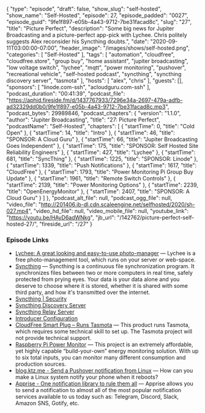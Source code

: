 {
  "type": "episode",
  "draft": false,
  "show_slug": "self-hosted",
  "show_name": "Self-Hosted",
  "episode": 27,
  "episode_padded": "0027",
  "episode_guid": "9fe1f897-e05b-4a43-9712-7be31facad8c",
  "slug": "27",
  "title": "Picture Perfect",
  "description": "Some big news for Jupiter Broadcasting and a picture-perfect app-pick with Lychee. Chris politely suggests Alex reconsider his Syncthing doubts.",
  "date": "2020-09-11T03:00:00-07:00",
  "header_image": "/images/shows/self-hosted.png",
  "categories": [
    "Self-Hosted"
  ],
  "tags": [
    "automation",
    "cloudfree",
    "cloudfree.store",
    "group buy",
    "home assistant",
    "jupiter broadcasting",
    "low voltage switch",
    "lychee",
    "mqtt",
    "power monitoring",
    "pushover",
    "recreational vehicle",
    "self-hosted podcast",
    "syncthing",
    "syncthing discovery server",
    "tasmota"
  ],
  "hosts": [
    "alex",
    "chris"
  ],
  "guests": [],
  "sponsors": [
    "linode.com-ssh",
    "acloudguru.com-ssh"
  ],
  "podcast_duration": "00:41:39",
  "podcast_file": "https://aphid.fireside.fm/d/1437767933/7296e34a-2697-479a-adfb-ad32329dd0b0/9fe1f897-e05b-4a43-9712-7be31facad8c.mp3",
  "podcast_bytes": 29989846,
  "podcast_chapters": {
    "version": "1.1.0",
    "author": "Jupiter Broadcasting",
    "title": "27: Picture Perfect",
    "podcastName": "Self-Hosted",
    "chapters": [
      {
        "startTime": 0,
        "title": "Cold Open"
      },
      {
        "startTime": 14,
        "title": "Intro"
      },
      {
        "startTime": 46,
        "title": "SPONSOR: A Cloud Guru"
      },
      {
        "startTime": 66,
        "title": "Jupiter Broadcasting Goes Independent"
      },
      {
        "startTime": 175,
        "title": "SPONSOR: Self Hosted Site Reliability Engineers"
      },
      {
        "startTime": 427,
        "title": "Lychee"
      },
      {
        "startTime": 681,
        "title": "SyncThing"
      },
      {
        "startTime": 1225,
        "title": "SPONSOR: Linode"
      },
      {
        "startTime": 1339,
        "title": "Push Notifications"
      },
      {
        "startTime": 1617,
        "title": "CloudFree"
      },
      {
        "startTime": 1793,
        "title": "Power Monitoring Pi Group Buy Update"
      },
      {
        "startTime": 1961,
        "title": "Remote Switch Controls"
      },
      {
        "startTime": 2139,
        "title": "Power Monitoring Options"
      },
      {
        "startTime": 2239,
        "title": "OpenEnergyMonitor"
      },
      {
        "startTime": 2407,
        "title": "SPONSOR: A Cloud Guru"
      }
    ]
  },
  "podcast_alt_file": null,
  "podcast_ogg_file": null,
  "video_file": "http://201406.jb-dl.cdn.scaleengine.net/selfhosted/2020/sh-027.mp4",
  "video_hd_file": null,
  "video_mobile_file": null,
  "youtube_link": "https://youtu.be/HAyD6adWNkg",
  "jb_url": "/142762/picture-perfect-self-hosted-27/",
  "fireside_url": "/27"
}


### Episode Links

  * [Lychee: A great looking and easy-to-use photo-manager](https://github.com/LycheeOrg/Lychee "Lychee: A great looking and easy-to-use photo-manager") — Lychee is a free photo-management tool, which runs on your server or web-space. 
  * [Syncthing](https://syncthing.net/ "Syncthing") — Syncthing is a continuous file synchronization program. It synchronizes files between two or more computers in real time, safely protected from prying eyes. Your data is your data alone and you deserve to choose where it is stored, whether it is shared with some third party, and how it's transmitted over the internet.
  * [Syncthing | Security](https://syncthing.net/security/ "Syncthing | Security")
  * [Syncthing Discovery Server](https://docs.syncthing.net/users/stdiscosrv.html#syncthing-discovery-server "Syncthing Discovery Server")
  * [Syncthing Relay Server](https://docs.syncthing.net/users/strelaysrv.html "Syncthing Relay Server")
  * [Introducer Configuration](https://docs.syncthing.net/users/introducer.html "Introducer Configuration")
  * [CloudFree Smart Plug – Runs Tasmota](https://cloudfree.shop/product/cloudfree-smart-plug/ "CloudFree Smart Plug – Runs Tasmota") — This product runs Tasmota, which requires some technical skill to set up. The Tasmota project will not provide technical support.
  * [Raspberry Pi Power Monitor](https://power-monitor.dalbrecht.tech/ "Raspberry Pi Power Monitor") — This project is an extremely affordable, yet highly capable “build-your-own” energy monitoring solution. With up to six total inputs, you can monitor many different consumption and production sources.
  * [blog.ktz.me - Send a Pushover notification from Linux](https://blog.ktz.me/send-a-pushover-notification-from-linux/ "blog.ktz.me - Send a Pushover notification from Linux") — How can you make a Linux system notify your phone when it reboots?
  * [Apprise - One notification library to rule them all](https://github.com/caronc/apprise "Apprise - One notification library to rule them all") — Apprise allows you to send a notification to almost all of the most popular notification services available to us today such as: Telegram, Discord, Slack, Amazon SNS, Gotify, etc.


